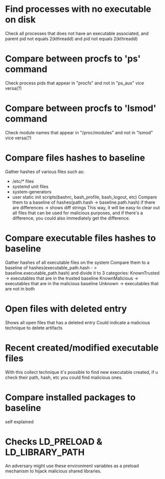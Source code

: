 # Find processes with no executable on disk 
Check all processes that does not have an executable associated, and parent pid not equals 2(kthreadd) and pid not equals 2(kthreadd)

# Compare between procfs to 'ps' command
Check process pids that appear in "procfs" and not in "ps_aux"
vice versa(?)

# Compare between procfs to 'lsmod' command
Check module names that appear in "/proc/modules" and not in "lsmod"
vice versa(?)

# Compare files hashes to baseline
Gather hashes of various files such as:
- /etc/* files
- systemd unit files
- system-generators
- user static init scripts(bashrc, bash_profile, bash_logout, etc)
Compare them to a baseline of hashes(path.hash -> baseline.path.hash)
if there are differences -> shows diff strings
This way, it will be easy to clear out all files that can be used for malicious purposes,
and if there's a difference, you could also immediately get the difference.

# Compare executable files hashes to baseline
Gather hashes of all executable files on the system
Compare them to a baseline of hashes(executable_path.hash - > baseline.executable_path.hash)
and divide it to 3 categories:
KnownTrusted -> executables that are in the trusted baseline
KnownMalicious -> executables that are in the malicious baseline
Unknown -> executables that are not in both

# Open files with deleted entry
Shows all open files that has a deleted entry
Could indicate a malicious technique to delete artifacts

# Recent created/modified executable files
With this collect technique it's possible to find new executable created,
if u check their path, hash, etc you could find malicious ones.

# Compare installed packages to baseline
self explained

# Checks LD_PRELOAD & LD_LIBRARY_PATH
An adversary might use these environment variables as a preload mechanism to hijack
malicious shared libraries.



